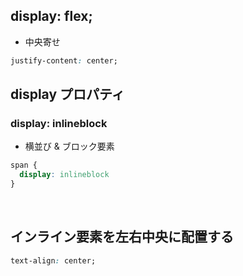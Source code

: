 ## display: flex;
- 中央寄せ
```css
justify-content: center;
```
  
## display プロパティ
### display: inlineblock
- 横並び & ブロック要素
```css
span {
  display: inlineblock
}
```
  
<br>

## インライン要素を左右中央に配置する

```css
text-align: center; 
```
